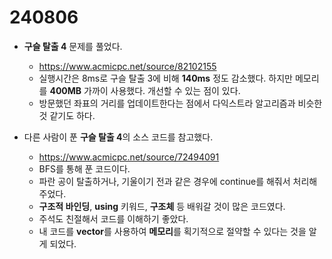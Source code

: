 # 240806

- **구슬 탈출 4** 문제를 풀었다.
  - https://www.acmicpc.net/source/82102155
  - 실행시간은 8ms로 구슬 탈출 3에 비해 **140ms** 정도 감소했다. 하지만 메모리를 **400MB** 가까이 사용했다. 개선할 수 있는 점이 있다.
  - 방문했던 좌표의 거리를 업데이트한다는 점에서 다익스트라 알고리즘과 비슷한 것 같기도 하다.  


- 다른 사람이 푼 **구슬 탈출 4**의 소스 코드를 참고했다.
  - https://www.acmicpc.net/source/72494091
  - BFS를 통해 푼 코드이다.
  - 파란 공이 탈출하거나, 기울이기 전과 같은 경우에 continue를 해줘서 처리해주었다.
  - **구조적 바인딩**, **using** 키워드, **구조체** 등 배워갈 것이 많은 코드였다.
  - 주석도 친절해서 코드를 이해하기 좋았다.
  - 내 코드를 **vector**를 사용하여 **메모리**를 획기적으로 절약할 수 있다는 것을 알게 되었다.
    